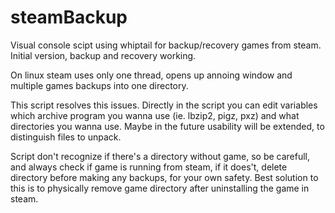 # steamBackup

Visual console scipt using whiptail for backup/recovery games from steam. 
Initial version, backup and recovery working.

On linux steam uses only one thread, opens up annoing window and multiple games backups into one directory.

This script resolves this issues.
Directly in the script you can edit variables which archive program you wanna use (ie. lbzip2, pigz, pxz) and
what directories you wanna use. Maybe in the future usability will be extended, to distinguish files to unpack.

Script don't recognize if there's a directory without game, so be carefull, and always check if game is running from steam, if it does't, delete directory before making any backups, for your own safety.
Best solution to this is to physically remove game directory after uninstalling the game in steam.
